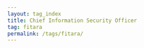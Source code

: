 ```yaml
---
layout: tag_index
title: Chief Information Security Officer
tag: fitara
permalink: /tags/fitara/
---
```

